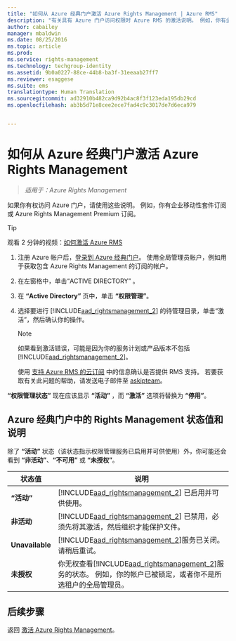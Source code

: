 ```yaml
---
title: "如何从 Azure 经典门户激活 Azure Rights Management | Azure RMS"
description: "有关具有 Azure 门户访问权限时 Azure RMS 的激活说明。 例如，你有企业移动性套件订阅或 Azure Rights Management Premium 订阅。"
author: cabailey
manager: mbaldwin
ms.date: 08/25/2016
ms.topic: article
ms.prod: 
ms.service: rights-management
ms.technology: techgroup-identity
ms.assetid: 9b0a0227-88ce-44b8-ba3f-31eeaab27ff7
ms.reviewer: esaggese
ms.suite: ems
translationtype: Human Translation
ms.sourcegitcommit: ad32910b482ca9d92b4ac8f3f123eda195db29cd
ms.openlocfilehash: ab3b5d71e8cee2ece7fad4c9c3017de7d6eca979


---
```


# 如何从 Azure 经典门户激活 Azure Rights Management

>*适用于：Azure Rights Management*


如果你有权访问 Azure 门户，请使用这些说明。 例如，你有企业移动性套件订阅或 Azure Rights Management Premium 订阅。

> [!TIP]
> 观看 2 分钟的视频：[如何激活 Azure RMS](https://channel9.msdn.com/series/pit-stop-enterprise-mobility-suite/activate-azure-rms)

1.  注册 Azure 帐户后，[登录到 Azure 经典门户](http://go.microsoft.com/fwlink/p/?LinkID=275081)。 使用全局管理员帐户，例如用于获取包含 Azure Rights Management 的订阅的帐户。

2.  在左窗格中，单击“ACTIVE DIRECTORY” 。

3.  在 **“Active Directory”** 页中，单击 **“权限管理”**。

4.  选择要进行 [!INCLUDE[aad_rightsmanagement_2](../includes/aad_rightsmanagement_2_md.md)] 的待管理目录，单击“激活”，然后确认你的操作。

    > [!NOTE]
    >如果看到激活错误，可能是因为你的服务计划或产品版本不包括 [!INCLUDE[aad_rightsmanagement_2](../includes/aad_rightsmanagement_2_md.md)]。
    >
    >使用 [支持 Azure RMS 的云订阅](../get-started/requirements-subscriptions.md) 中的信息确认是否提供 RMS 支持。 若要获取有关此问题的帮助，请发送电子邮件至 [askipteam](mailto:askipteam?subject=I%20cannot%20activate%20RMS)。


**“权限管理状态”** 现在应该显示 **“活动”** ，而 **“激活”** 选项将替换为 **“停用”**。

## Azure 经典门户中的 Rights Management 状态值和说明
除了 **“活动”** 状态（该状态指示权限管理服务已启用并可供使用）外，你可能还会看到 **“非活动”**、**“不可用”** 或 **“未授权”**。

|状态值|说明|
|----------------|---------------|
|**“活动”**|[!INCLUDE[aad_rightsmanagement_2](../includes/aad_rightsmanagement_2_md.md)] 已启用并可供使用。|
|**非活动**|[!INCLUDE[aad_rightsmanagement_2](../includes/aad_rightsmanagement_2_md.md)] 已禁用，必须先将其激活，然后组织才能保护文件。|
|**Unavailable**|[!INCLUDE[aad_rightsmanagement_2](../includes/aad_rightsmanagement_2_md.md)]服务已关闭。 请稍后重试。|
|**未授权**|你无权查看[!INCLUDE[aad_rightsmanagement_2](../includes/aad_rightsmanagement_2_md.md)]服务的状态。 例如，你的帐户已被锁定，或者你不是所选租户的全局管理员。|

## 后续步骤
返回 [激活 Azure Rights Management](activate-service.md)。


<!--HONumber=Aug16_HO4-->


